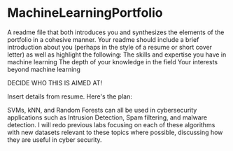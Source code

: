 # MachineLearningPortfolio


A readme file that both introduces you and synthesizes the elements of the portfolio in a cohesive manner. Your readme should include a brief introduction about you (perhaps in the style of a resume or short cover letter) as well as highlight the following: 
The skills and expertise you have in machine learning
The depth of your knowledge in the field
Your interests beyond machine learning 


DECIDE WHO THIS IS AIMED AT!

Insert details from resume.
Here's the plan:

SVMs, kNN, and Random Forests can all be used in cybersecurity applications such as Intrusion Detection, Spam filtering, and malware detection. I will redo previous labs focusing on each of these algorithms with new datasets relevant to these topics where possible, discussing how they are useful in cyber security.
